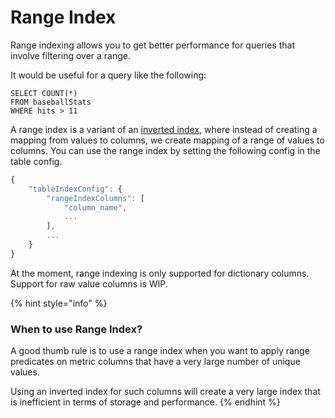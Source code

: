 # Range Index

Range indexing allows you to get better performance for queries that involve filtering over a range.

It would be useful for a query like the following:

```
SELECT COUNT(*) 
FROM baseballStats 
WHERE hits > 11
```

A range index is a variant of an [inverted index](https://docs.pinot.apache.org/basics/indexing/inverted-index), where instead of creating a mapping from values to columns, we create mapping of a range of values to columns. You can use the range index by setting the following config in the table config.

```javascript
{
    "tableIndexConfig": {
        "rangeIndexColumns": [
            "column_name",
            ...
        ],
        ...
    }
}
```

At the moment, range indexing is only supported for dictionary columns. Support for raw value columns is WIP.

{% hint style="info" %}
### When to use Range Index?

A good thumb rule is to use a range index when you want to apply range predicates on metric columns that have a very large number of unique values.&#x20;

Using an inverted index for such columns will create a very large index that is inefficient in terms of storage and performance.
{% endhint %}

